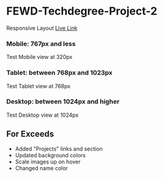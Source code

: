 # FEWD-Techdegree-Project-2
Responsive Layout 
[Live Link](https://marie-ehrman.github.io/FEWD-Techdegree-Project-2/)

### Mobile: 767px and less
Test Mobile view at 320px

### Tablet: between 768px and 1023px
Test Tablet view at 768px

### Desktop: between 1024px and higher
Test Desktop view at 1024px


## For Exceeds
 - Added "Projects" links and section
 - Updated background colors
 - Scale images up on hover
 - Changed name color
